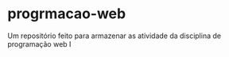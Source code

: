 # progrmacao-web

Um repositório feito para armazenar as atividade da disciplina de programação web I
